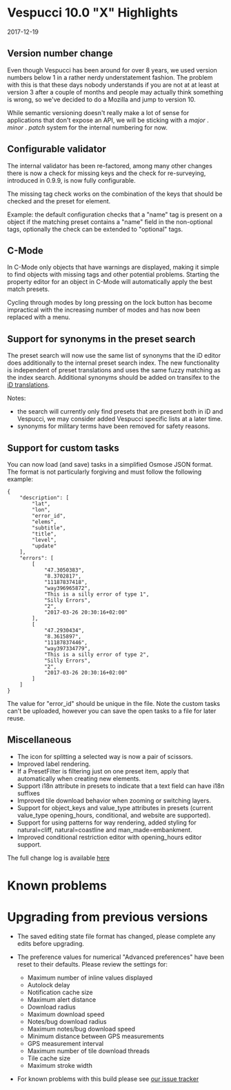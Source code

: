 # Vespucci 10.0 "X" Highlights
 
2017-12-19

## Version number change

Even though Vespucci has been around  for over 8 years, we used version numbers below 1 in a rather nerdy understatement fashion. The problem with this is that these days nobody understands if you are not at at least at version 3 after a couple of months and people may actually think something is wrong, so we've decided to do a Mozilla and jump to version 10. 

While semantic versioning doesn't really make a lot of sense for applications that don't expose an API, we will be sticking with a _major_ . _minor_ . _patch_ system for the internal numbering for now.

## Configurable validator
 
The internal validator has been re-factored, among many other changes there is now a check for missing keys and the check for re-surveying, introduced in 0.9.9, is now fully configurable.

The missing tag check works on the combination of the keys that should be checked and the preset for element.

Example: the default configuration checks that a "name" tag is present on a object if the matching preset contains a "name" field in the non-optional tags, optionally the check can be extended to "optional" tags.

## C-Mode

In C-Mode only objects that have warnings are displayed, making it simple to find objects with missing tags and other potential problems. Starting the property editor for an object in C-Mode will automatically apply the best match presets.

Cycling through modes by long pressing on the lock button has become impractical with the increasing number of modes and has now been replaced with a menu.

## Support for synonyms in the preset search

The preset search will now use the same list of synonyms that the iD editor does additionally to the internal preset search index. The new functionality is independent of preset translations and uses the same fuzzy matching as the index search. Additional synonyms should be added on transifex to the [iD translations](https://www.transifex.com/openstreetmap/id-editor/presets/).

Notes:

* the search will currently only find presets that are present both in iD and Vespucci, we may consider added Vespucci specific lists at a later time.
* synonyms for military terms have been removed for safety reasons.

## Support for custom tasks

You can now load (and save) tasks in a simplified Osmose JSON format. The format is not particularly forgiving and must follow the following example:
 
	{
		"description": [
			"lat",
			"lon",
			"error_id",
			"elems",
			"subtitle",
			"title",
			"level",
			"update"
		],
		"errors": [
			[
				"47.3050383",
				"8.3702817",
				"11187837418",
				"way396965872",
				"This is a silly error of type 1",
				"Silly Errors",
				"2",
				"2017-03-26 20:30:16+02:00"
			],
			[
				"47.2930434",
				"8.3615897",
				"11187837446",
				"way397334779",
				"This is a silly error of type 2",
				"Silly Errors",
				"2",
				"2017-03-26 20:30:16+02:00"
			]
		]
	}
	
The value for "error_id" should be unique in the file. Note the custom tasks can't be uploaded, however you can save the open tasks to a file for later reuse.


## Miscellaneous 

* The icon for splitting a selected way is now a pair of scissors.
* Improved label rendering.
* If a PresetFilter is filtering just on one preset item, apply that automatically when creating new elements.
* Support i18n attribute in presets to indicate that a text field can have i18n suffixes
* Improved tile download behavior when zooming or switching layers.
* Support for object_keys and value_type attributes in presets (current value_type opening_hours, conditional, and website are supported).
* Support for using patterns for way rendering, added styling for natural=cliff, natural=coastline and man_made=embankment.
* Improved conditional restriction editor with opening_hours editor support.

The full change log is available [here](https://github.com/MarcusWolschon/osmeditor4android/commits/master)

# Known problems

# Upgrading from previous versions

* The saved editing state file format has changed, please complete any edits before upgrading.
* The preference values for numerical "Advanced preferences" have been reset to their defaults. Please review the settings for:

   * Maximum number of inline values displayed
   * Autolock delay
   * Notification cache size
   * Maximum alert distance
   * Download radius
   * Maximum download speed
   * Notes/bug download radius
   * Maximum notes/bug download speed
   * Minimum distance between GPS measurements
   * GPS measurement interval
   * Maximum number of tile download threads
   * Tile cache size
   * Maximum stroke width

* For known problems with this build please see [our issue tracker](https://github.com/MarcusWolschon/osmeditor4android/issues)

